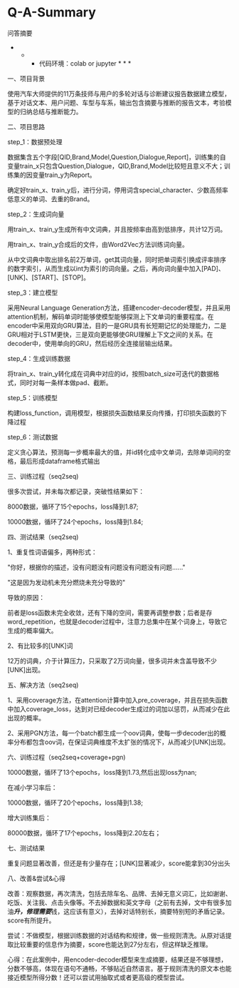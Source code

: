 # Q-A-Summary
问答摘要

* * * 代码环境：colab or jupyter * * *

一、项目背景


使用汽车大师提供的11万条技师与用户的多轮对话与诊断建议报告数据建立模型，基于对话文本、用户问题、车型与车系，输出包含摘要与推断的报告文本，考验模型的归纳总结与推断能力。


二、项目思路


step_1：数据预处理

数据集含五个字段[QID,Brand,Model,Question,Dialogue,Report]，训练集的自变量train_x只包含Question,Dialogue，QID,Brand,Model比较短且意义不大；训练集的因变量train_y为Report。

确定好train_x、train_y后，进行分词，停用词含special_character、少数高频率低意义的单词、去重的Brand。

step_2：生成词向量

用train_x、train_y生成所有中文词典，并且按频率由高到低排序，共计12万词。

用train_x、train_y合成后的文件，由Word2Vec方法训练词向量。

从中文词典中取出排名前2万单词，get其词向量，同时把单词索引换成评率排序的数字索引，从而生成以int为索引的词向量。之后，再向词向量中加入[PAD]、[UNK]、[START]、[STOP]。

step_3：建立模型

采用Neural Language Generation方法，搭建encoder-decoder模型，并且采用attention机制，解码单词时能够使模型能够探测上下文单词的重要程度。在encoder中采用双向GRU算法，目的一是GRU具有长短期记忆的处理能力，二是GRU相对于LSTM更快，三是双向更能够使GRU理解上下文之间的关系。在decoder中，使用单向的GRU，然后经历全连接层输出结果。

step_4：生成训练数据

将train_x、train_y转化成在词典中对应的id，按照batch_size可迭代的数据格式，同时对每一条样本做pad、截断。

step_5：训练模型

构建loss_function，调用模型，根据损失函数结果反向传播，打印损失函数的下降过程

step_6：测试数据

定义贪心算法，预测每一步概率最大的值，并id转化成中文单词，去除单词间的空格，最后形成dataframe格式输出


三、训练过程（seq2seq)


很多次尝试，并未每次都记录，突破性结果如下：

8000数据，循环了15个epochs，loss降到1.87;

10000数据，循环了24个epochs，loss降到1.84;   


四、测试结果（seq2seq)


1、重复性词语偏多，两种形式：

"你好，根据你的描述，没有问题没有问题没有问题没有问题......"

"这是因为发动机未充分燃烧未充分导致的"

导致的原因：

前者是loss函数未完全收敛，还有下降的空间，需要再调整参数；后者是存word_repetition，也就是decoder过程中，注意力总集中在某个词身上，导致它生成的概率偏大。

2、有比较多的[UNK]词

12万的词典，介于计算压力，只采取了2万词向量，很多词并未含盖导致不少[UNK]出现。


五、解决方法（seq2seq)


1、采用coverage方法，在attention计算中加入pre_coverage，并且在损失函数中加入coverage_loss，达到对已经decoder生成过的词加以惩罚，从而减少在此出现的概率。

2、采用PGN方法，每一个batch都生成一个oov词典，使每一步decoder出的概率分布都包含oov词，在保证词典维度不太扩张的情况下，从而减少[UNK]出现。


六、训练过程（seq2seq+coverage+pgn)


10000数据，循环了13个epochs，loss降到1.73,然后出现loss为nan;

在减小学习率后：

10000数据，循环了20个epochs，loss降到1.38;

增大训练集后：

80000数据，循环了17个epochs，loss降到2.20左右；


七、测试结果


重复问题显著改善，但还是有少量存在；[UNK]显著减少，score能拿到30分出头


八、改善&尝试&心得


改善：观察数据，再次清洗，包括去除车名、品牌、去掉无意义词汇，比如谢谢、吃饭、关注我、点击头像等。不去掉数据和英文字母（之前有去掉，文中有很多加油***升，修理需要***钱，这应该有意义），去掉对话特别长，摘要特别短的矛盾记录。score有所提升。

尝试：不做模型，根据训练数据的对话结构和规律，做一些规则清洗。从原对话提取比较重要的信息作为摘要，score也能达到27分左右，但这样缺乏推理。

心得：在此案例中，用encoder-decoder模型来生成摘要，结果还是不够理想，分数不够高，体现在语句不通畅，不够贴近自然语言。基于规则清洗的原文本也能接近模型所得分数！还可以尝试用抽取式或者更高级的模型尝试。


